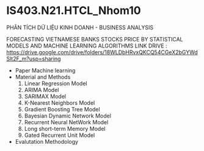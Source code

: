 # IS403.N21.HTCL_Nhom10
PHÂN TÍCH DỮ LIỆU KINH DOANH - BUSINESS ANALYSIS

FORECASTING VIETNAMESE BANKS STOCKS PRICE BY STATISTICAL MODELS AND MACHINE LEARNING ALGORITHMS
LINK DRIVE : https://drive.google.com/drive/folders/18WLDbHRvxQKCQ54CGeX2bGYWdSlt2F_m?usp=sharing 
- Paper Machine learning
- Material and Methods
  1. Linear Regression Model
  2. ARIMA Model
  3. SARIMAX Model
  4. K-Nearest Neighbors Model
  5. Gradient Boosting Tree Model
  6. Bayesian Dynamic Network Model
  7. Recurrent Neural NetWork Model
  8. Long short-term Memory Model
  9. Gated Recurrent Unit Model
- Evalutation Methodology 
